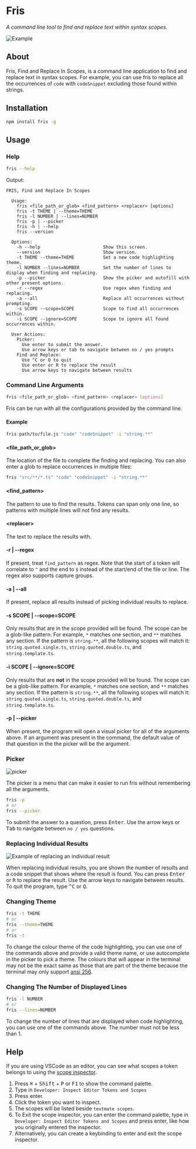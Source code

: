 # Fris

_A command line tool to find and replace text within syntax scopes._

![Example](assets/example.gif)

## About

Fris, Find and Replace In Scopes, is a command line application to find and replace text in syntax scopes. For example, you can use fris to replace all the occurrences of `code` with `codeSnippet` excluding those found within strings.

## Installation

```bash
npm install fris -g
```

## Usage

### Help

```bash
fris --help
```

Output:

```
FRIS, Find and Replace In Scopes

  Usage:
    fris <file_path_or_glob> <find_pattern> <replacer> [options]
    fris -t THEME | --theme=THEME
    fris -l NUMBER | --lines=NUMBER
    fris -p | --picker
    fris -h | --help
    fris --version

  Options:
    -h --help                        Show this screen.
    --version                        Show version.
    -t THEME --theme=THEME           Set a new code highlighting theme.
    -l NUMBER --lines=NUMBER         Set the number of lines to display when finding and replacing.
    -p --picker                      Show the picker and autofill with other present options.
    -r --regex                       Use regex when finding and replacing.
    -a --all                         Replace all occurrences without prompting.
    -s SCOPE --scope=SCOPE           Scope to find all occurrences within.
    -i SCOPE --ignore=SCOPE          Scope to ignore all found occurrences within.

  User Actions:
    Picker:
      Use enter to submit the answer.
      Use arrow keys or tab to navigate between no / yes prompts
    Find and Replace:
      Use ^C or Q to quit
      Use enter or R to replace the result
      Use arrow keys to navigate between results
```

### Command Line Arguments

```bash
fris <file_path_or_glob> <find_pattern> <replacer> [options]
```

Fris can be run with all the configurations provided by the command line.

#### Example

```bash
fris path/to/file.js "code" "codeSnippet" -i "string.**"
```

#### \<file_path_or_glob\>

The location of the file to complete the finding and replacing. You can also enter a glob to replace occurrences in multiple files:

```bash
fris "src/**/*.ts" "code" "codeSnippet" -i "string.**"
```

#### \<find_pattern\>

The pattern to use to find the results. Tokens can span only one line, so patterns with multiple lines will not find any results.

#### \<replacer\>

The text to replace the results with.

#### -r | --regex

If present, treat `find_pattern` as regex. Note that the start of a token will correlate to `^` and the end to `$` instead of the start/end of the file or line. The regex also supports capture groups.

#### -a | --all

If present, replace all results instead of picking individual results to replace.

#### -s SCOPE | --scope=SCOPE

Only results that are in the scope provided will be found. The scope can be a glob-like pattern. For example, `*` matches one section, and `**` matches any section. If the pattern is `string.**`, all the following scopes will match it: `string.quoted.single.ts`, `string.quoted.double.ts`, and `string.template.ts`.

#### -i SCOPE | --ignore=SCOPE

Only results that are **not** in the scope provided will be found. The scope can be a glob-like pattern. For example, `*` matches one section, and `**` matches any section. If the pattern is `string.**`, all the following scopes will match it: `string.quoted.single.ts`, `string.quoted.double.ts`, and `string.template.ts`.

#### -p | --picker

When present, the program will open a visual picker for all of the arguments above. If an argument was present in the command, the default value of that question in the the picker will be the argument.

### Picker

![picker](assets/picker.jpeg)

The picker is a menu that can make it easier to run fris without remembering all the arguments.

```bash
fris -p
# or
fris --picker
```

To submit the answer to a question, press <kbd>Enter</kbd>. Use the arrow keys or <kbd>Tab</kbd> to navigate between `no / yes` questions.

### Replacing Individual Results

![Example of replacing an individual result](assets/replace-individual.png)

When replacing individual results, you are shown the number of results and a code snippet that shows where the result is found. You can press <kbd>Enter</kbd> or <kbd>R</kbd> to replace the result. Use the arrow keys to navigate between results. To quit the program, type <kbd>^C</kbd> or <kbd>Q</kbd>.

### Changing Theme

```bash
fris -t THEME
# or
fris --theme=THEME
# or
fris -t
```

To change the colour theme of the code highlighting, you can use one of the commands above and provide a valid theme name, or use autocomplete in the picker to pick a theme. The colours that will appear in the terminal may not be the exact same as those that are part of the theme because the terminal may only support [ansi 256](https://www.ditig.com/256-colors-cheat-sheet).

### Changing The Number of Displayed Lines

```bash
fris -l NUMBER
# or
fris --lines=NUMBER
```

To change the number of lines that are displayed when code highlighting, you can use one of the commands above. The number must not be less than 1.

## Help

If you are using VSCode as an editor, you can see what scopes a token belongs to using the [scope inspector](https://code.visualstudio.com/api/language-extensions/syntax-highlight-guide#scope-inspector).

1. Press <kbd>⌘</kbd> + <kbd>Shift</kbd> + <kbd>P</kbd> or <kbd>F1</kbd> to show the command palette.
2. Type in `Developer: Inspect Editor Tokens and Scopes`
3. Press enter.
4. Click the token you want to inspect.
5. The scopes will be listed beside `textmate scopes`.
6. To Exit the scope inspector, you can enter the command palette, type in `Developer: Inspect Editor Tokens and Scopes` and press enter, like how you originally entered the inspector.
7. Alternatively, you can create a keybinding to enter and exit the scope inspector.
